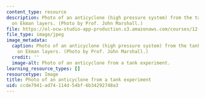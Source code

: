 ```yaml
---
content_type: resource
description: Photo of an anticyclone (high pressure system) from the tank experiment
  on Ekman layers. (Photo by Prof. John Marshall.)
file: https://ol-ocw-studio-app-production.s3.amazonaws.com/courses/12-307-weather-and-climate-laboratory-spring-2009/ccde7941ad74114d54bf6b34292748a3_12-307s09.jpg
file_type: image/jpeg
image_metadata:
  caption: Photo of an anticyclone (high pressure system) from the tank experiment
    on Ekman layers. (Photo by Prof. John Marshall.)
  credit: ''
  image-alt: Photo of an anticyclone from a tank experiment.
learning_resource_types: []
resourcetype: Image
title: Photo of an anticyclone from a tank experiment
uid: ccde7941-ad74-114d-54bf-6b34292748a3
---
```

